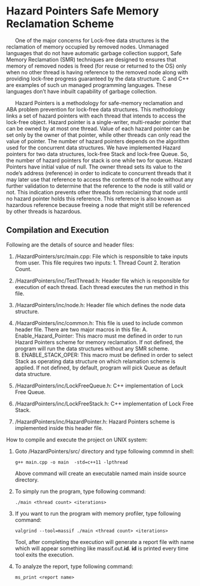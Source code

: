 # Hazard Pointers Safe Memory Reclamation Scheme
&nbsp;&nbsp;&nbsp;&nbsp;&nbsp;&nbsp;One of the major concerns for Lock-free data structures is the reclamation of memory occupied by removed nodes. Unmanaged languages that do not have automatic garbage collection support, Safe Memory Reclamation (SMR) techniques are designed to ensures that memory of removed nodes is freed (for reuse or returned to the OS) only when no other thread is having reference to the removed node along with providing lock-free progress guaranteed by the data structure. C and C++ are examples of such un managed programming languages. These languages don’t have inbuilt capability of garbage collection.

&nbsp;&nbsp;&nbsp;&nbsp;&nbsp;&nbsp;Hazard Pointers is a methodology for safe-memory reclamation and ABA problem prevention for lock-free data structures. This methodology links a set of hazard pointers with each thread that intends to access the lock-free object. Hazard pointer is a single-writer, multi-reader pointer that can be owned by at most one thread. Value of each hazard pointer can be set only by the owner of that pointer, while other threads can only read the value of pointer. The number of hazard pointers depends on the algorithm used for the concurrent data structures. We have implemented Hazard pointers for two data structures, lock-free Stack and lock-free Queue. So, the number of hazard pointers for stack is one while two for queue. Hazard Pointers have initial value of null. The owner thread sets its value to the node’s address (reference) in order to indicate to concurrent threads that it may later use that reference to access the contents of the node without any further validation to determine that the reference to the node is still valid or not. This indication prevents other threads from reclaiming that node until no hazard pointer holds this reference. This reference is also known as hazardous reference because freeing a node that might still be referenced by other threads is hazardous.


## Compilation and Execution
Following are the details of source and header files:
1. /HazardPointers/src/main.cpp: File which is responsible to take inputs from user. This file requires two inputs: 1. Thread Count 2. Iteration Count.

2. /HazardPointers/inc/TestThread.h: Header file which is responsible for execution of each thread. Each thread executes the run method in this file.

3. /HazardPointers/inc/node.h: Header file which defines the node data structure.

4. /HazardPointers/inc/common.h: This file is used to include common header file. There are two major macros in this file: 
  A. Enable_Hazard_Pointer: This macro must me defined in order to run Hazard Pointers scheme for memory reclamation. If not defined, the program will run the data structures without any SMR scheme.  
	B. ENABLE_STACK_OPER: This macro must be defined in order to select Stack as operating data structure on which relamation scheme is applied. If not defined, by default, program will pick Queue as default data structure.

5. /HazardPointers/inc/LockFreeQueue.h: C++ implementation of Lock Free Queue.

6. /HazardPointers/inc/LockFreeStack.h: C++ implementation of Lock Free Stack.

7. /HazardPointers/inc/HazardPointer.h: Hazard Pointers scheme is implemented inside this header file.

How to compile and execute the project on UNIX system:
1. Goto /HazardPointers/src/ directory and type following commnd in shell:
   ```
   g++ main.cpp -o main  -std=c++11 -lpthread
   ```
   Above command will create an executable named main inside source directory.

2. To simply run the program, type following command:
   ```
   ./main <thread count> <iterations> 
   ```
   
3. If you want to run the program with memory profiler, type following command:
   ```
   valgrind --tool=massif ./main <thread count> <iterations> 
   ```
   Tool, after completing the execution will generate a report file with name which will appear something like massif.out.<b>id</b>. <b>id</b> is printed every time tool exits the execution.

4. To analyze the report, type following command:
   ```
   ms_print <report name>
   ```


